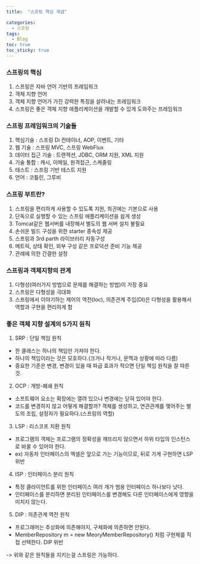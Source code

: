 ```yaml
---
title:  "스프링 핵심 개념"

categories:
  - 스프링
tags:
  - Blog
toc: true
toc_sticky: true
---
```


### 스프링의 핵심

1. 스프링은 자바 언어 기반의 프레임워크
2. 객체 지향 언어
3. 객체 지향 언어가 가진 강력한 특징을 살려내는 프레임워크
4. 스프링은 좋은 객체 지향 애플리케이션을 개발할 수 있게 도와주는 프레임워크

### 스프링 프레임워크의 기술들

1. 핵심기술 : 스프링 Di 컨테이너, AOP, 이벤트, 기타
2. 웹 기술 : 스프링 MVC, 스프링 WebFlux
3. 데이터 접근 기술 : 트랜잭션, JDBC, ORM 지원, XML 지원
4. 기술 통합 : 캐시, 이메일, 원격접근, 스케줄링
5. 태스트 : 스프링 기반 테스트 지원
6. 언어 : 코틀린, 그루비

### 스프링 부트란?

1. 스프링을 편리하게 사용할 수 있도록 지원, 최긘에는 기본으로 사용
2. 단독으로 실행할 수 있는 스프링 애플리케이션을 쉽게 생성
3. Tomcat같은 웹서버를 내장해서 별도의 웹 서버 설치 불필요
4. 손쉬운 빌드 구성을 위한 starter 종속성 제공
5. 스프링과 3rd parth 라이브러리 자동구성
6. 메트릭, 상태 확인, 외부 구성 같은 프로덕션 준비 기능 제공
7. 관례에 의한 간결한 설정

### 스프링과 객체지향의 관계

1. 다형성(여러가지 방법으로 문제를 해결하는 방법)이 가장 중요
2. 스프링은 다형성을 극대화
3. 스프링에서 이야기하는 제어의 역전(Ioc), 의존관계 주입(DI)은 다형성을 활용해서 역할과 구현을 편리하게 함

### 좋은 객체 지향 설계의 5가지 원칙

1. SRP : 단일 책임 원칙

  - 한 클래스는 하나의 책임만 가져야 한다.
  - 하나의 책임이라는 것은 모호하다.(크거나 작거나, 문맥과 상황에 따라 다름)
  - 중요한 기준은 변경, 변경이 있을 때 파급 효과가 적으면 단일 책임 원칙을 잘 따른 것.

2. OCP : 개방-폐쇄 원칙

  - 소프트웨어 요소는 확장에는 열려 있으나 변경에는 닫혀 있어야 한다.
  - 코드를 변경하지 않고 어떻게 해결할까? 객체를 생성하고, 연관관계를 맺어주는 별도의 조립, 설정자가 필요하다.(스프링의 역할)

3. LSP : 리스코프 치환 원칙

  - 프로그램의 객체는 프로그램의 정확성을 깨뜨리지 않으면서 하위 타입의 인스턴스로 바꿀 수 있어야 한다.
  - ex) 자동차 인터페이스의 엑셀은 앞으로 가는 기능이므로, 뒤로 가게 구현하면 LSP 위반

4. ISP : 인터페이스 분리 원칙

  - 특정 클라이언트를 위한 인터페이스 여러 개가 범용 인터페이스 하나보다 낫다.
  - 인터페이스를 분리하면 분리된 인터페이스를 변경해도 다른 인터페이스에게 영향을 미치지 않는다.

5. DIP : 의존관계 역전 원칙

  - 프로그래머는 추상화에 의존해야지, 구체화에 의존하면 안된다.
  - MemberRepository m = new MeoryMemberRepository() 처럼 구현체를 직접 선택한다. DIP 위반

-> 위와 같은 원칙들을 지키는걸 스프링은 가능하다.